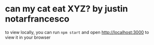 # can my cat eat XYZ? by justin notarfrancesco

to view locally, you can run `npm start` and open [http://localhost:3000](http://localhost:3000) to view it in your browser
